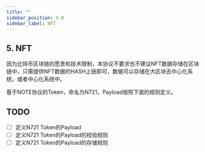 ```yaml
---
title: ""
sidebar_position: 5.0
sidebar_label: NFT
---
```


## 5. NFT

因为比特币区块链的愿景和技术限制，本协议不要求也不建议NFT数据存储在区块链中，只需提供NFT数据的HASH上链即可，数据可以存储在大区块去中心化系统，或者中心化系统中。

基于NOTE协议的Token，命名为N721，Payload按照下面的规则定义。

## TODO

- [ ] 定义N721 Token的Payload
- [ ] 定义N721 Token的Payload的校验规则
- [ ] 定义N721 Token的Payload的存储规则
